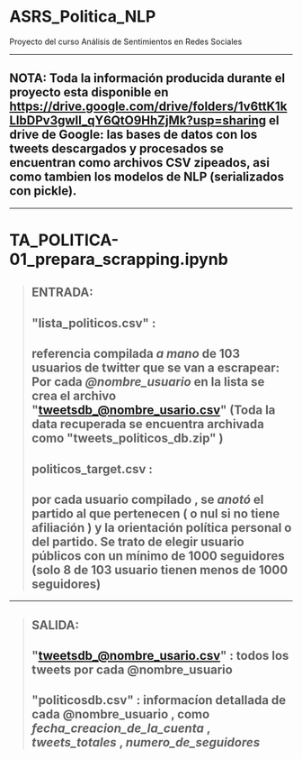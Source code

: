 # ASRS_Politica_NLP
Proyecto del curso Análisis de Sentimientos en Redes Sociales

---
## **NOTA:** Toda la información producida durante el proyecto esta disponible en **https://drive.google.com/drive/folders/1v6ttK1kLlbDPv3gwIl_qY6QtO9HhZjMk?usp=sharing** el drive de Google: las bases de datos con los tweets descargados y procesados se encuentran como **archivos CSV** zipeados, asi como tambien los modelos de NLP (serializados con pickle).
---
#  **TA_POLITICA-01_prepara_scrapping.ipynb**
>## ENTRADA:
>## **"lista_politicos.csv"** : 
>## referencia compilada _a mano_ de **103 usuarios** de twitter que se van a escrapear:  Por cada _**@nombre_usuario**_ en la lista se crea el archivo **"tweetsdb_@nombre_usario.csv"** (Toda la data recuperada se encuentra archivada como **"tweets_politicos_db.zip"** )
>## **politicos_target.csv** : 
>## por cada usuario compilado , se _anotó_ el **partido** al que pertenecen ( o nul si no tiene afiliación ) y la **orientación** política personal o del partido. Se trato de elegir usuario públicos con un mínimo de 1000 seguidores (solo 8 de 103 usuario tienen menos de 1000 seguidores)
---
>## SALIDA:
>## **"tweetsdb_@nombre_usario.csv"**  : todos los tweets por cada @nombre_usuario
>## **"politicosdb.csv"** : informacíon detallada de cada @nombre_usuario , como _fecha_creacion_de_la_cuenta_ , _tweets_totales_ , _numero_de_seguidores_
